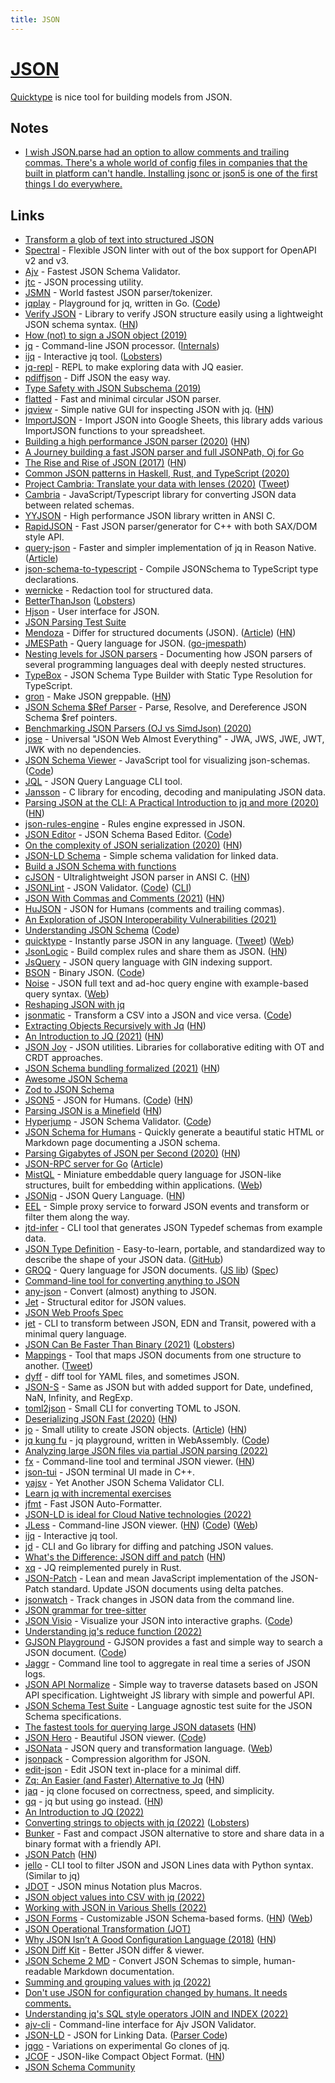 ```yaml
---
title: JSON
---
```


# [JSON](https://www.json.org)

[Quicktype](https://quicktype.io/) is nice tool for building models from JSON.

## Notes

- [I wish JSON.parse had an option to allow comments and trailing commas. There's a whole world of config files in companies that the built in platform can't handle. Installing jsonc or json5 is one of the first things I do everywhere.](https://twitter.com/ElliottZ/status/1442524500365508616)

## Links

- [Transform a glob of text into structured JSON](https://transform.isthe.link/?)
- [Spectral](https://github.com/stoplightio/spectral) - Flexible JSON linter with out of the box support for OpenAPI v2 and v3.
- [Ajv](https://github.com/epoberezkin/ajv) - Fastest JSON Schema Validator.
- [jtc](https://github.com/ldn-softdev/jtc) - JSON processing utility.
- [JSMN](https://github.com/zserge/jsmn) - World fastest JSON parser/tokenizer.
- [jqplay](https://jqplay.org/) - Playground for jq, written in Go. ([Code](https://github.com/jingweno/jqplay))
- [Verify JSON](https://github.com/yusufnb/verify-json) - Library to verify JSON structure easily using a lightweight JSON schema syntax. ([HN](https://news.ycombinator.com/item?id=22885527))
- [How (not) to sign a JSON object (2019)](https://latacora.micro.blog/2019/07/24/how-not-to.html)
- [jq](https://github.com/stedolan/jq) - Command-line JSON processor. ([Internals](https://github.com/stedolan/jq/wiki/Internals:-introduction))
- [ijq](https://sr.ht/~gpanders/ijq/) - Interactive jq tool. ([Lobsters](https://lobste.rs/s/grp58v/ijq_interactive_jq))
- [jq-repl](https://github.com/ashb/jqrepl) - REPL to make exploring data with JQ easier.
- [pdiffjson](https://github.com/jlevy/pdiffjson) - Diff JSON the easy way.
- [Type Safety with JSON Subschema (2019)](https://arxiv.org/pdf/1911.12651.pdf)
- [flatted](https://github.com/WebReflection/flatted) - Fast and minimal circular JSON parser.
- [jqview](https://github.com/fiatjaf/jqview) - Simple native GUI for inspecting JSON with jq. ([HN](https://news.ycombinator.com/item?id=23433290))
- [ImportJSON](https://github.com/bradjasper/ImportJSON) - Import JSON into Google Sheets, this library adds various ImportJSON functions to your spreadsheet.
- [Building a high performance JSON parser (2020)](https://dave.cheney.net/high-performance-json.html) ([HN](https://news.ycombinator.com/item?id=23662540))
- [A Journey building a fast JSON parser and full JSONPath, Oj for Go](https://github.com/ohler55/ojg/blob/master/design.md)
- [The Rise and Rise of JSON (2017)](https://twobithistory.org/2017/09/21/the-rise-and-rise-of-json.html) ([HN](https://news.ycombinator.com/item?id=23914743))
- [Common JSON patterns in Haskell, Rust, and TypeScript (2020)](https://codetalk.io/posts/2020-04-05-common-json-patterns-in-haskell-rust-and-javascript.html)
- [Project Cambria: Translate your data with lenses (2020)](https://www.inkandswitch.com/cambria.html) ([Tweet](https://www.instagram.com/archer.nick/))
- [Cambria](https://github.com/inkandswitch/cambria) - JavaScript/Typescript library for converting JSON data between related schemas.
- [YYJSON](https://github.com/ibireme/yyjson) - High performance JSON library written in ANSI C.
- [RapidJSON](https://github.com/Tencent/rapidjson) - Fast JSON parser/generator for C++ with both SAX/DOM style API.
- [query-json](https://github.com/davesnx/query-json) - Faster and simpler implementation of jq in Reason Native. ([Article](https://sancho.dev/blog/cross-compile-query-json/))
- [json-schema-to-typescript](https://github.com/bcherny/json-schema-to-typescript) - Compile JSONSchema to TypeScript type declarations.
- [wernicke](https://github.com/latacora/wernicke) - Redaction tool for structured data.
- [BetterThanJson](https://wiki.alopex.li/BetterThanJson) ([Lobsters](https://lobste.rs/s/s9rbxf/betterthanjson))
- [Hjson](https://hjson.github.io/) - User interface for JSON.
- [JSON Parsing Test Suite](https://github.com/nst/JSONTestSuite)
- [Mendoza](https://github.com/sanity-io/mendoza) - Differ for structured documents (JSON). ([Article](https://www.sanity.io/blog/mendoza)) ([HN](https://news.ycombinator.com/item?id=24943775))
- [JMESPath](https://jmespath.org/) - Query language for JSON. ([go-jmespath](https://github.com/jmespath/go-jmespath))
- [Nesting levels for JSON parsers](https://github.com/lovasoa/bad_json_parsers) - Documenting how JSON parsers of several programming languages deal with deeply nested structures.
- [TypeBox](https://github.com/sinclairzx81/typebox) - JSON Schema Type Builder with Static Type Resolution for TypeScript.
- [gron](https://github.com/tomnomnom/gron) - Make JSON greppable. ([HN](https://news.ycombinator.com/item?id=25006277))
- [JSON Schema \$Ref Parser](https://github.com/APIDevTools/json-schema-ref-parser) - Parse, Resolve, and Dereference JSON Schema \$ref pointers.
- [Benchmarking JSON Parsers (OJ vs SimdJson) (2020)](https://www.mayerdan.com/ruby/2020/11/15/benchmarking-JSON-parser)
- [jose](https://github.com/panva/jose) - Universal "JSON Web Almost Everything" - JWA, JWS, JWE, JWT, JWK with no dependencies.
- [JSON Schema Viewer](http://jlblcc.github.io/json-schema-viewer/) - JavaScript tool for visualizing json-schemas. ([Code](https://github.com/jlblcc/json-schema-viewer))
- [JQL](https://github.com/yamafaktory/jql) - JSON Query Language CLI tool.
- [Jansson](https://github.com/akheron/jansson) - C library for encoding, decoding and manipulating JSON data.
- [Parsing JSON at the CLI: A Practical Introduction to jq and more (2020)](https://sequoia.makes.software/parsing-json-at-the-cli-a-practical-introduction-to-jq-and-more/) ([HN](https://news.ycombinator.com/item?id=25498364))
- [json-rules-engine](https://github.com/CacheControl/json-rules-engine) - Rules engine expressed in JSON.
- [JSON Editor](https://json-editor.github.io/json-editor/) - JSON Schema Based Editor. ([Code](https://github.com/json-editor/json-editor))
- [On the complexity of JSON serialization (2020)](https://einarwh.wordpress.com/2020/05/08/on-the-complexity-of-json-serialization/) ([HN](https://news.ycombinator.com/item?id=25870793))
- [JSON-LD Schema](https://github.com/mulesoft-labs/json-ld-schema) - Simple schema validation for linked data.
- [Build a JSON Schema with functions](https://github.com/wittydeveloper/functional-json-schema)
- [cJSON](https://github.com/DaveGamble/cJSON) - Ultralightweight JSON parser in ANSI C. ([HN](https://news.ycombinator.com/item?id=30302933))
- [JSONLint](https://jsonlint.com/) - JSON Validator. ([Code](https://github.com/circlecell/jsonlint.com)) ([CLI](https://github.com/zaach/jsonlint))
- [JSON With Commas and Comments (2021)](https://nigeltao.github.io/blog/2021/json-with-commas-comments.html) ([HN](https://news.ycombinator.com/item?id=26224255))
- [HuJSON](https://github.com/tailscale/hujson) - JSON for Humans (comments and trailing commas).
- [An Exploration of JSON Interoperability Vulnerabilities (2021)](https://labs.bishopfox.com/tech-blog/an-exploration-of-json-interoperability-vulnerabilities)
- [Understanding JSON Schema](https://json-schema.org/understanding-json-schema/) ([Code](https://github.com/json-schema-org/understanding-json-schema))
- [quicktype](https://app.quicktype.io/) - Instantly parse JSON in any language. ([Tweet](https://twitter.com/steipete/status/1380860288791117835)) ([Web](https://quicktype.io/))
- [JsonLogic](https://jsonlogic.com/) - Build complex rules and share them as JSON. ([HN](https://news.ycombinator.com/item?id=27306263))
- [JsQuery](https://github.com/postgrespro/jsquery) - JSON query language with GIN indexing support.
- [BSON](http://bsonspec.org/) - Binary JSON. ([Code](https://github.com/mongodb/bsonspec.org))
- [Noise](https://github.com/pipedown/noise) - JSON full text and ad-hoc query engine with example-based query syntax. ([Web](https://noisesearch.org/))
- [Reshaping JSON with jq](https://programminghistorian.org/en/lessons/json-and-jq)
- [jsonmatic](https://jsonmatic.com/) - Transform a CSV into a JSON and vice versa. ([Code](https://github.com/erikmartinjordan/jsonmatic))
- [Extracting Objects Recursively with Jq](https://til.simonwillison.net/jq/extracting-objects-recursively) ([HN](https://news.ycombinator.com/item?id=28026712))
- [An Introduction to JQ (2021)](https://earthly.dev/blog/jq-select/) ([HN](https://news.ycombinator.com/item?id=28297232))
- [JSON Joy](https://github.com/streamich/json-joy) - JSON utilities. Libraries for collaborative editing with OT and CRDT approaches.
- [JSON Schema bundling formalized (2021)](https://json-schema.org/blog/posts/bundling-json-schema-compound-documents) ([HN](https://news.ycombinator.com/item?id=28479464))
- [Awesome JSON Schema](https://github.com/jviotti/awesome-jsonschema)
- [Zod to JSON Schema](https://github.com/StefanTerdell/zod-to-json-schema)
- [JSON5](https://json5.org/) - JSON for Humans. ([Code](https://github.com/json5/json5)) ([HN](https://news.ycombinator.com/item?id=28668282))
- [Parsing JSON is a Minefield](http://seriot.ch/projects/parsing_json.html) ([HN](https://news.ycombinator.com/item?id=28826600))
- [Hyperjump](https://json-schema.hyperjump.io/) - JSON Schema Validator. ([Code](https://github.com/hyperjump-io/json-schema-validator))
- [JSON Schema for Humans](https://github.com/coveooss/json-schema-for-humans) - Quickly generate a beautiful static HTML or Markdown page documenting a JSON schema.
- [Parsing Gigabytes of JSON per Second (2020)](https://arxiv.org/abs/1902.08318) ([HN](https://news.ycombinator.com/item?id=28941207))
- [JSON-RPC server for Go](https://github.com/swaggest/jsonrpc/) ([Article](https://dev.to/vearutop/json-rpc-2-0-with-swagger-ui-2h3g))
- [MistQL](https://github.com/evinism/mistql) - Miniature embeddable query language for JSON-like structures, built for embedding within applications. ([Web](https://www.mistql.com/))
- [JSONiq](https://www.jsoniq.org/) - JSON Query Language. ([HN](https://news.ycombinator.com/item?id=29159343))
- [EEL](https://github.com/Comcast/eel) - Simple proxy service to forward JSON events and transform or filter them along the way.
- [jtd-infer](https://github.com/jsontypedef/json-typedef-infer) - CLI tool that generates JSON Typedef schemas from example data.
- [JSON Type Definition](https://jsontypedef.com/) - Easy-to-learn, portable, and standardized way to describe the shape of your JSON data. ([GitHub](https://github.com/jsontypedef))
- [GROQ](https://groq.dev/) - Query language for JSON documents. ([JS lib](https://github.com/sanity-io/groq-js)) ([Spec](https://github.com/sanity-io/GROQ))
- [Command-line tool for converting anything to JSON](https://github.com/antonmedv/eat)
- [any-json](https://github.com/any-json/any-json) - Convert (almost) anything to JSON.
- [Jet](https://github.com/ChrisPenner/jet) - Structural editor for JSON values.
- [JSON Web Proofs Spec](https://github.com/json-web-proofs/json-web-proofs)
- [jet](https://github.com/borkdude/jet) - CLI to transform between JSON, EDN and Transit, powered with a minimal query language.
- [JSON Can Be Faster Than Binary (2021)](https://www.tbray.org/ongoing/When/202x/2021/12/03/Filtering-Lessons) ([Lobsters](https://lobste.rs/s/kqycne/json_can_be_faster_than_binary))
- [Mappings](https://www.stedi.com/docs/mappings) - Tool that maps JSON documents from one structure to another. ([Tweet](https://twitter.com/tlakomy/status/1470374323999453185))
- [dyff](https://github.com/homeport/dyff) - diff tool for YAML files, and sometimes JSON.
- [JSON-S](https://github.com/brillout/json-s) - Same as JSON but with added support for Date, undefined, NaN, Infinity, and RegExp.
- [toml2json](https://github.com/woodruffw/toml2json) - Small CLI for converting TOML to JSON.
- [Deserializing JSON Fast (2020)](https://blog.datalust.co/deserializing-json-really-fast/) ([HN](https://news.ycombinator.com/item?id=29750062))
- [jo](https://github.com/jpmens/jo) - Small utility to create JSON objects. ([Article](https://jpmens.net/2016/03/05/a-shell-command-to-create-json-jo/)) ([HN](https://news.ycombinator.com/item?id=30224063))
- [jq kung fu](https://www.jqkungfu.com/) - jq playground, written in WebAssembly. ([Code](https://github.com/robertaboukhalil/jqkungfu))
- [Analyzing large JSON files via partial JSON parsing (2022)](https://datastation.multiprocess.io/blog/2022-01-06-analyzing-large-json-files-via-partial-json-parsing.html)
- [fx](https://github.com/antonmedv/fx) - Command-line tool and terminal JSON viewer. ([HN](https://news.ycombinator.com/item?id=29861043))
- [json-tui](https://github.com/ArthurSonzogni/json-tui) - JSON terminal UI made in C++.
- [yajsv](https://github.com/neilpa/yajsv) - Yet Another JSON Schema Validator CLI.
- [Learn jq with incremental exercises](https://github.com/andreamazza89/jq-exercises)
- [jfmt](https://github.com/scruffystuffs/jfmt.rs) - Fast JSON Auto-Formatter.
- [JSON-LD is ideal for Cloud Native technologies (2022)](https://ariadne.space/2022/02/11/json-ld-is-ideal-for-cloud-native-technologies/)
- [JLess](https://pauljuliusmartinez.github.io/) - Command-line JSON viewer. ([HN](https://news.ycombinator.com/item?id=30273940)) ([Code](https://github.com/PaulJuliusMartinez/jless)) ([Web](https://jless.io/))
- [ijq](https://github.com/gpanders/ijq) - Interactive jq tool.
- [jd](https://github.com/josephburnett/jd) - CLI and Go library for diffing and patching JSON values.
- [What's the Difference: JSON diff and patch](https://github.com/terminusdb/technical-blogs/blob/main/blogs/json_diff_and_patch.md) ([HN](https://news.ycombinator.com/item?id=30362025))
- [xq](https://github.com/MiSawa/xq) - JQ reimplemented purely in Rust.
- [JSON-Patch](https://github.com/Starcounter-Jack/JSON-Patch) - Lean and mean JavaScript implementation of the JSON-Patch standard. Update JSON documents using delta patches.
- [jsonwatch](https://github.com/dbohdan/jsonwatch) - Track changes in JSON data from the command line.
- [JSON grammar for tree-sitter](https://github.com/tree-sitter/tree-sitter-json)
- [JSON Visio](https://jsonvisio.com/) - Visualize your JSON into interactive graphs. ([Code](https://github.com/AykutSarac/jsonvisio.com))
- [Understanding jq's reduce function (2022)](https://qmacro.org/2022/03/25/understanding-jq-s-reduce-function/)
- [GJSON Playground](https://gjson.dev/) - GJSON provides a fast and simple way to search a JSON document. ([Code](https://github.com/tidwall/gjson-play))
- [Jaggr](https://github.com/rs/jaggr) - Command line tool to aggregate in real time a series of JSON logs.
- [JSON API Normalize](https://github.com/dbrekalo/json-api-normalize) - Simple way to traverse datasets based on JSON API specification. Lightweight JS library with simple and powerful API.
- [JSON Schema Test Suite](https://github.com/json-schema-org/JSON-Schema-Test-Suite) - Language agnostic test suite for the JSON Schema specifications.
- [The fastest tools for querying large JSON datasets](https://colab.research.google.com/github/dcmoura/spyql/blob/master/notebooks/json_benchmark.ipynb) ([HN](https://news.ycombinator.com/item?id=31004563))
- [JSON Hero](https://jsonhero.io/) - Beautiful JSON viewer. ([Code](https://github.com/jsonhero-io/jsonhero-web))
- [JSONata](https://github.com/jsonata-js/jsonata) - JSON query and transformation language. ([Web](https://jsonata.org/))
- [jsonpack](https://github.com/rgcl/jsonpack) - Compression algorithm for JSON.
- [edit-json](https://github.com/grantila/edit-json) - Edit JSON text in-place for a minimal diff.
- [Zq: An Easier (and Faster) Alternative to Jq](https://www.brimdata.io/blog/introducing-zq/) ([HN](https://news.ycombinator.com/item?id=31166956))
- [jaq](https://github.com/01mf02/jaq) - jq clone focused on correctness, speed, and simplicity.
- [gq](https://github.com/hherman1/gq) - jq but using go instead. ([HN](https://news.ycombinator.com/item?id=31181898))
- [An Introduction to JQ (2022)](https://earthly.dev/blog/jq-select/)
- [Converting strings to objects with jq (2022)](https://qmacro.org/blog/posts/2022/05/06/converting-strings-to-objects-with-jq/) ([Lobsters](https://lobste.rs/s/qi5tge/converting_strings_objects_with_jq))
- [Bunker](https://github.com/digital-loukoum/bunker) - Fast and compact JSON alternative to store and share data in a binary format with a friendly API.
- [JSON Patch](http://jsonpatch.com/) ([HN](https://news.ycombinator.com/item?id=31301627))
- [jello](https://github.com/kellyjonbrazil/jello) - CLI tool to filter JSON and JSON Lines data with Python syntax. (Similar to jq)
- [JDOT](https://github.com/saulpw/jdot) - JSON minus Notation plus Macros.
- [JSON object values into CSV with jq (2022)](https://qmacro.org/blog/posts/2022/05/19/json-object-values-into-csv-with-jq/)
- [Working with JSON in Various Shells (2022)](https://blog.kellybrazil.com/2022/05/19/working-with-json-in-various-shells/)
- [JSON Forms](https://github.com/eclipsesource/jsonforms) - Customizable JSON Schema-based forms. ([HN](https://news.ycombinator.com/item?id=31498533)) ([Web](https://jsonforms.io/))
- [JSON Operational Transformation (JOT)](https://github.com/JoshData/jot)
- [Why JSON Isn’t A Good Configuration Language (2018)](https://www.lucidchart.com/techblog/2018/07/16/why-json-isnt-a-good-configuration-language/) ([HN](https://news.ycombinator.com/item?id=31660372))
- [JSON Diff Kit](https://github.com/RexSkz/json-diff-kit) - Better JSON differ & viewer.
- [JSON Scheme 2 MD](https://github.com/RalfG/jsonschema2md) - Convert JSON Schemas to simple, human-readable Markdown documentation.
- [Summing and grouping values with jq (2022)](https://qmacro.org/blog/posts/2022/06/16/summing-and-grouping-values-with-jq/)
- [Don't use JSON for configuration changed by humans. It needs comments.](https://twitter.com/directxman12/status/1538229544330465280)
- [Understanding jq's SQL style operators JOIN and INDEX (2022)](https://qmacro.org/blog/posts/2022/06/23/understanding-jq's-sql-style-operators-join-and-index/)
- [ajv-cli](https://github.com/ajv-validator/ajv-cli) - Command-line interface for Ajv JSON Validator.
- [JSON-LD](https://json-ld.org/) - JSON for Linking Data. ([Parser Code](https://github.com/rubensworks/jsonld-context-parser.js))
- [jqgo](https://github.com/eatonphil/jqgo) - Variations on experimental Go clones of jq.
- [JCOF](https://github.com/mortie/jcof) - JSON-like Compact Object Format. ([HN](https://news.ycombinator.com/item?id=32109406))
- [JSON Schema Community](https://github.com/json-schema-org/community)

